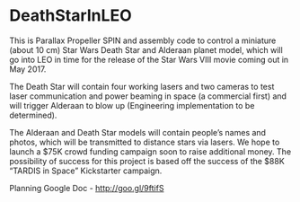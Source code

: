 ﻿# DeathStarInLEO
This is Parallax Propeller SPIN and assembly code to control a miniature (about 10 cm) Star Wars Death Star and Alderaan planet model, which will go into LEO in time for the release of the Star Wars VIII movie coming out in May 2017. 

The Death Star will contain four working lasers and two cameras to test laser communication and power beaming in space (a commercial first) and will trigger Alderaan to blow up (Engineering  implementation to be determined).
 
The Alderaan and Death Star models will contain people’s names and photos, which will be transmitted to distance stars via lasers. We hope to launch a $75K crowd funding campaign soon to raise additional money. The possibility of success for  this project is based off the success of the $88K “TARDIS in Space” Kickstarter campaign. 

Planning Google Doc - http://goo.gl/9ftifS
